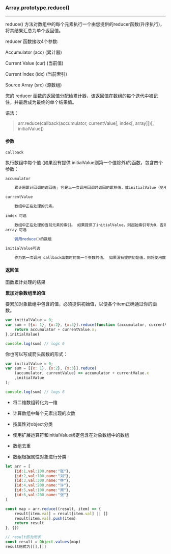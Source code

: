 ### Array.prototype.reduce()

***

reduce() 方法对数组中的每个元素执行一个由您提供的reducer函数(升序执行)，将其结果汇总为单个返回值。

reducer 函数接收4个参数:

Accumulator (acc) (累计器)

Current Value (cur) (当前值)

Current Index (idx) (当前索引)

Source Array (src) (源数组)

您的 reducer 函数的返回值分配给累计器，该返回值在数组的每个迭代中被记住，并最后成为最终的单个结果值。

语法：

> arr.reduce(callback(accumulator, currentValue\[, index\[, array]])\[, initialValue])

<h4>参数</h4>

`callback`

执行数组中每个值 (如果没有提供 initialValue则第一个值除外)的函数，包含四个参数：

```javascript
accumulator

    累计器累计回调的返回值; 它是上一次调用回调时返回的累积值，或initialValue（见于下方）。

currentValue

    数组中正在处理的元素。
    
index 可选

    数组中正在处理的当前元素的索引。 如果提供了initialValue，则起始索引号为0，否则从索引1起始。
array 可选

    调用reduce()的数组
    
initialValue可选

    作为第一次调用 callback函数时的第一个参数的值。 如果没有提供初始值，则将使用数组中的第一个元素。 在没有初始值的空数组上调用 reduce 将报错。
```

<h4>返回值</h4>

函数累计处理的结果

**累加对象数组里的值**

要累加对象数组中包含的值，必须提供初始值，以便各个item正确通过你的函数。

```javascript
var initialValue = 0;
var sum = [{x: 1}, {x:2}, {x:3}].reduce(function (accumulator, currentValue) {
    return accumulator + currentValue.x;
},initialValue)

console.log(sum) // logs 6
```

你也可以写成箭头函数的形式：

```javascript
var initialValue = 0;
var sum = [{x: 1}, {x:2}, {x:3}].reduce(
    (accumulator, currentValue) => accumulator + currentValue.x
    ,initialValue
);

console.log(sum) // logs 6
```

*   将二维数组转化为一维

*   计算数组中每个元素出现的次数

*   按属性对object分类

*   使用扩展运算符和initialValue绑定包含在对象数组中的数组

*   数组去重

*   数组根据属性对象进行分类

```javascript
let arr = [
    {id:1,val:100,name:"张"},
    {id:2,val:100,name:"刘"},
    {id:3,val:300,name:"林"},
    {id:4,val:200,name:"许"},
    {id:5,val:100,name:"周"},
    {id:6,val:200,name:"张"}
]

const map = arr.reduce((result, item) => {
    result[item.val] = result[item.val] || []
    result[item.val].push(item)
    return result
}, {})

// result即为所求
const result = Object.values(map)
result格式为[[],[]]
```

